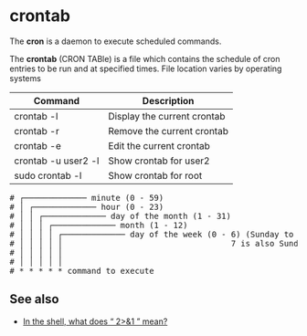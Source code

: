 # crontab

The **cron** is a daemon to execute scheduled commands.

The **crontab** (CRON TABle) is a file which contains the schedule of cron entries to be run and at specified times. File location varies by operating systems

Command | Description
-|-
crontab -l | Display the current crontab
crontab -r | Remove the current crontab
crontab -e | Edit the current crontab
crontab -u user2 -l | Show crontab for user2
sudo crontab -l | Show crontab for root

<pre>
# ┌───────────── minute (0 - 59)
# │ ┌───────────── hour (0 - 23)
# │ │ ┌───────────── day of the month (1 - 31)
# │ │ │ ┌───────────── month (1 - 12)
# │ │ │ │ ┌───────────── day of the week (0 - 6) (Sunday to Saturday;
# │ │ │ │ │                                   7 is also Sunday on some systems)
# │ │ │ │ │
# │ │ │ │ │
# * * * * * command to execute
</pre>

## See also

* [In the shell, what does “ 2>&1 ” mean?](https://stackoverflow.com/questions/818255/in-the-shell-what-does-21-mean)
